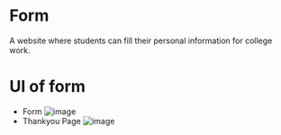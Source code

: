 # Form
A website where students can fill their personal information for college work.
# UI of form
- Form
![image](https://github.com/NimishaRawat/Form/assets/76105207/3a3c1779-847b-433f-b9a3-19bd02908171)
- Thankyou Page
![image](https://github.com/NimishaRawat/Form/assets/76105207/6ea334a3-72a8-4b90-bbb8-f179c257e2f1)
